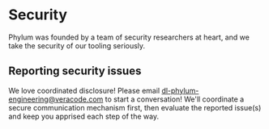 # Security

Phylum was founded by a team of security researchers at heart, and we take the security of our tooling seriously.

## Reporting security issues

We love coordinated disclosure!
Please email [dl-phylum-engineering@veracode.com](mailto:dl-phylum-engineering@veracode.com) to start a conversation!
We'll coordinate a secure communication mechanism first, then evaluate the reported issue(s) and keep you apprised each
step of the way.
